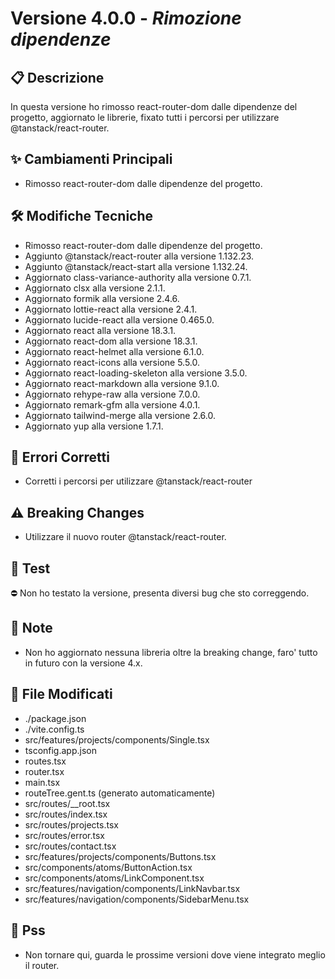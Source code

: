 # Versione 4.0.0 - *Rimozione dipendenze*

## 📋 Descrizione
In questa versione ho rimosso react-router-dom dalle dipendenze del progetto, aggiornato le librerie, fixato tutti i percorsi per utilizzare @tanstack/react-router.

## ✨ Cambiamenti Principali
- Rimosso react-router-dom dalle dipendenze del progetto.

## 🛠️ Modifiche Tecniche
- Rimosso react-router-dom dalle dipendenze del progetto.
- Aggiunto @tanstack/react-router alla versione 1.132.23.
- Aggiunto @tanstack/react-start alla versione 1.132.24.
- Aggiornato class-variance-authority alla versione 0.7.1.
- Aggiornato clsx alla versione 2.1.1.
- Aggiornato formik alla versione 2.4.6.
- Aggiornato lottie-react alla versione 2.4.1.
- Aggiornato lucide-react alla versione 0.465.0.
- Aggiornato react alla versione 18.3.1.
- Aggiornato react-dom alla versione 18.3.1.
- Aggiornato react-helmet alla versione 6.1.0.
- Aggiornato react-icons alla versione 5.5.0.
- Aggiornato react-loading-skeleton alla versione 3.5.0.
- Aggiornato react-markdown alla versione 9.1.0.
- Aggiornato rehype-raw alla versione 7.0.0.
- Aggiornato remark-gfm alla versione 4.0.1.
- Aggiornato tailwind-merge alla versione 2.6.0.
- Aggiornato yup alla versione 1.7.1.

## 🐛 Errori Corretti
- Corretti i percorsi per utilizzare @tanstack/react-router

## ⚠️ Breaking Changes
- Utilizzare il nuovo router @tanstack/react-router.

## 🧪 Test
⛔ Non ho testato la versione, presenta diversi bug che sto correggendo.

## 📝 Note
- Non ho aggiornato nessuna libreria oltre la breaking change, faro' tutto in futuro con la versione 4.x.

## 🔗 File Modificati
- ./package.json
- ./vite.config.ts
- src/features/projects/components/Single.tsx
- tsconfig.app.json
- routes.tsx
- router.tsx
- main.tsx
- routeTree.gent.ts (generato automaticamente)
- src/routes/__root.tsx
- src/routes/index.tsx
- src/routes/projects.tsx
- src/routes/error.tsx
- src/routes/contact.tsx
- src/features/projects/components/Buttons.tsx
- src/components/atoms/ButtonAction.tsx
- src/components/atoms/LinkComponent.tsx
- src/features/navigation/components/LinkNavbar.tsx
- src/features/navigation/components/SidebarMenu.tsx

## 🐾 Pss
- Non tornare qui, guarda le prossime versioni dove viene integrato meglio il router.
